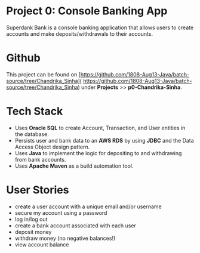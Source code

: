 # Project 0: Console Banking App
Superdank Bank is a console banking application that allows users to create accounts and make
deposits/withdrawals to their accounts.

# Github
This project can be found on [https://github.com/1808-Aug13-Java/batch-source/tree/Chandrika_Sinha](
https://github.com/1808-Aug13-Java/batch-source/tree/Chandrika_Sinha) under __Projects__ >>
__p0-Chandrika-Sinha__.

# Tech Stack
 + Uses __Oracle SQL__ to create Account, Transaction, and User entities in the database. 
 + Persists user and bank data to an __AWS RDS__ by using __JDBC__ and the Data Access Object design 
pattern.
 + Uses __Java__ to implement the logic for depositing to and withdrawing from bank accounts.
 + Uses __Apache Maven__ as a build automation tool.

# User Stories
 + create a user account with a unique email and/or username
 + secure my account using a password
 + log in/log out
 + create a bank account associated with each user
 + deposit money
 + withdraw money (no negative balances!)
 + view account balance
